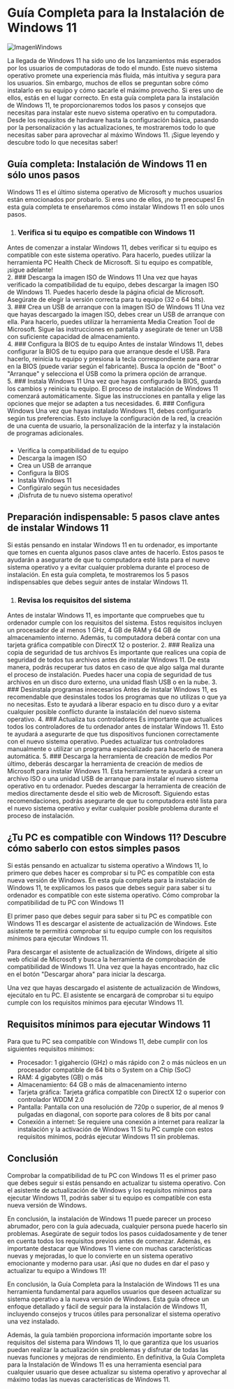 # Guía Completa para la Instalación de Windows 11

![ImagenWindows](https://dummyimage.com/600x400/f5f5f5/aaaaaa#only-light)

La llegada de Windows 11 ha sido uno de los lanzamientos más esperados por los usuarios de computadoras de todo el mundo. Este nuevo sistema operativo promete una experiencia más fluida, más intuitiva y segura para los usuarios. Sin embargo, muchos de ellos se preguntan sobre cómo instalarlo en su equipo y cómo sacarle el máximo provecho. Si eres uno de ellos, estás en el lugar correcto. En esta guía completa para la instalación de Windows 11, te proporcionaremos todos los pasos y consejos que necesitas para instalar este nuevo sistema operativo en tu computadora. Desde los requisitos de hardware hasta la configuración básica, pasando por la personalización y las actualizaciones, te mostraremos todo lo que necesitas saber para aprovechar al máximo Windows 11. ¡Sigue leyendo y descubre todo lo que necesitas saber!
## Guía completa: Instalación de Windows 11 en sólo unos pasos
Windows 11 es el último sistema operativo de Microsoft y muchos usuarios están emocionados por probarlo. Si eres uno de ellos, ¡no te preocupes! En esta guía completa te enseñaremos cómo instalar Windows 11 en sólo unos pasos.

1. ### Verifica si tu equipo es compatible con Windows 11
Antes de comenzar a instalar Windows 11, debes verificar si tu equipo es compatible con este sistema operativo. Para hacerlo, puedes utilizar la herramienta PC Health Check de Microsoft. Si tu equipo es compatible, ¡sigue adelante!  
2. ### Descarga la imagen ISO de Windows 11
Una vez que hayas verificado la compatibilidad de tu equipo, debes descargar la imagen ISO de Windows 11. Puedes hacerlo desde la página oficial de Microsoft. Asegúrate de elegir la versión correcta para tu equipo (32 o 64 bits).  
3. ### Crea un USB de arranque con la imagen ISO de Windows 11
Una vez que hayas descargado la imagen ISO, debes crear un USB de arranque con ella. Para hacerlo, puedes utilizar la herramienta Media Creation Tool de Microsoft. Sigue las instrucciones en pantalla y asegúrate de tener un USB con suficiente capacidad de almacenamiento.  
4. ### Configura la BIOS de tu equipo
Antes de instalar Windows 11, debes configurar la BIOS de tu equipo para que arranque desde el USB. Para hacerlo, reinicia tu equipo y presiona la tecla correspondiente para entrar en la BIOS (puede variar según el fabricante). Busca la opción de "Boot" o "Arranque" y selecciona el USB como la primera opción de arranque.  
5. ### Instala Windows 11
Una vez que hayas configurado la BIOS, guarda los cambios y reinicia tu equipo. El proceso de instalación de Windows 11 comenzará automáticamente. Sigue las instrucciones en pantalla y elige las opciones que mejor se adapten a tus necesidades.
6. ### Configura Windows 
Una vez que hayas instalado Windows 11, debes configurarlo según tus preferencias. Esto incluye la configuración de la red, la creación de una cuenta de usuario, la personalización de la interfaz y la instalación de programas adicionales.
###
+ Verifica la compatibilidad de tu equipo
+ Descarga la imagen ISO
+ Crea un USB de arranque
+ Configura la BIOS
+ Instala Windows 11
+ Configúralo según tus necesidades
+ ¡Disfruta de tu nuevo sistema operativo!

## Preparación indispensable: 5 pasos clave antes de instalar Windows 11
Si estás pensando en instalar Windows 11 en tu ordenador, es importante que tomes en cuenta algunos pasos clave antes de hacerlo. Estos pasos te ayudarán a asegurarte de que tu computadora esté lista para el nuevo sistema operativo y a evitar cualquier problema durante el proceso de instalación. En esta guía completa, te mostraremos los 5 pasos indispensables que debes seguir antes de instalar Windows 11.

1. ### Revisa los requisitos del sistema
Antes de instalar Windows 11, es importante que compruebes que tu ordenador cumple con los requisitos del sistema. Estos requisitos incluyen un procesador de al menos 1 GHz, 4 GB de RAM y 64 GB de almacenamiento interno. Además, tu computadora deberá contar con una tarjeta gráfica compatible con DirectX 12 o posterior.
2. ### Realiza una copia de seguridad de tus archivos
Es importante que realices una copia de seguridad de todos tus archivos antes de instalar Windows 11. De esta manera, podrás recuperar tus datos en caso de que algo salga mal durante el proceso de instalación. Puedes hacer una copia de seguridad de tus archivos en un disco duro externo, una unidad flash USB o en la nube.
3. ### Desinstala programas innecesarios
Antes de instalar Windows 11, es recomendable que desinstales todos los programas que no utilizas o que ya no necesitas. Esto te ayudará a liberar espacio en tu disco duro y a evitar cualquier posible conflicto durante la instalación del nuevo sistema operativo.
4. ### Actualiza tus controladores
Es importante que actualices todos los controladores de tu ordenador antes de instalar Windows 11. Esto te ayudará a asegurarte de que tus dispositivos funcionen correctamente con el nuevo sistema operativo. Puedes actualizar tus controladores manualmente o utilizar un programa especializado para hacerlo de manera automática.
5. ### Descarga la herramienta de creación de medios
Por último, deberás descargar la herramienta de creación de medios de Microsoft para instalar Windows 11. Esta herramienta te ayudará a crear un archivo ISO o una unidad USB de arranque para instalar el nuevo sistema operativo en tu ordenador. Puedes descargar la herramienta de creación de medios directamente desde el sitio web de Microsoft.
Siguiendo estas recomendaciones, podrás asegurarte de que tu computadora esté lista para el nuevo sistema operativo y evitar cualquier posible problema durante el proceso de instalación.

## ¿Tu PC es compatible con Windows 11? Descubre cómo saberlo con estos simples pasos
Si estás pensando en actualizar tu sistema operativo a Windows 11, lo primero que debes hacer es comprobar si tu PC es compatible con esta nueva versión de Windows. En esta guía completa para la instalación de Windows 11, te explicamos los pasos que debes seguir para saber si tu ordenador es compatible con este sistema operativo.
Cómo comprobar la compatibilidad de tu PC con Windows 11  

El primer paso que debes seguir para saber si tu PC es compatible con Windows 11 es descargar el asistente de actualización de Windows. Este asistente te permitirá comprobar si tu equipo cumple con los requisitos mínimos para ejecutar Windows 11.  

Para descargar el asistente de actualización de Windows, dirígete al sitio web oficial de Microsoft y busca la herramienta de comprobación de compatibilidad de Windows 11. Una vez que la hayas encontrado, haz clic en el botón "Descargar ahora" para iniciar la descarga.  

Una vez que hayas descargado el asistente de actualización de Windows, ejecútalo en tu PC. El asistente se encargará de comprobar si tu equipo cumple con los requisitos mínimos para ejecutar Windows 11.  

## Requisitos mínimos para ejecutar Windows 11
Para que tu PC sea compatible con Windows 11, debe cumplir con los siguientes requisitos mínimos:
- Procesador: 1 gigahercio (GHz) o más rápido con 2 o más núcleos en un procesador compatible de 64 bits o System on a Chip (SoC)
- RAM: 4 gigabytes (GB) o más
- Almacenamiento: 64 GB o más de almacenamiento interno
- Tarjeta gráfica: Tarjeta gráfica compatible con DirectX 12 o superior con controlador WDDM 2.0
- Pantalla: Pantalla con una resolución de 720p o superior, de al menos 9 pulgadas en diagonal, con soporte para colores de 8 bits por canal
- Conexión a internet: Se requiere una conexión a internet para realizar la instalación y la activación de Windows 11
Si tu PC cumple con estos requisitos mínimos, podrás ejecutar Windows 11 sin problemas.
## Conclusión
Comprobar la compatibilidad de tu PC con Windows 11 es el primer paso que debes seguir si estás pensando en actualizar tu sistema operativo. Con el asistente de actualización de Windows y los requisitos mínimos para ejecutar Windows 11, podrás saber si tu equipo es compatible con esta nueva versión de Windows.  

En conclusión, la instalación de Windows 11 puede parecer un proceso abrumador, pero con la guía adecuada, cualquier persona puede hacerlo sin problemas. Asegúrate de seguir todos los pasos cuidadosamente y de tener en cuenta todos los requisitos previos antes de comenzar. Además, es importante destacar que Windows 11 viene con muchas características nuevas y mejoradas, lo que lo convierte en un sistema operativo emocionante y moderno para usar. ¡Así que no dudes en dar el paso y actualizar tu equipo a Windows 11!  

En conclusión, la Guía Completa para la Instalación de Windows 11 es una herramienta fundamental para aquellos usuarios que deseen actualizar su sistema operativo a la nueva versión de Windows. Esta guía ofrece un enfoque detallado y fácil de seguir para la instalación de Windows 11, incluyendo consejos y trucos útiles para personalizar el sistema operativo una vez instalado.  

Además, la guía también proporciona información importante sobre los requisitos del sistema para Windows 11, lo que garantiza que los usuarios puedan realizar la actualización sin problemas y disfrutar de todas las nuevas funciones y mejoras de rendimiento.
En definitiva, la Guía Completa para la Instalación de Windows 11 es una herramienta esencial para cualquier usuario que desee actualizar su sistema operativo y aprovechar al máximo todas las nuevas características de Windows 11.